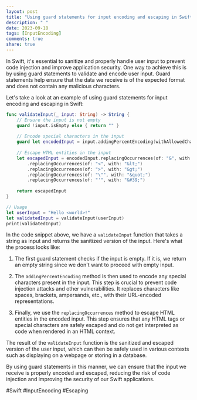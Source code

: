 ```yaml
---
layout: post
title: "Using guard statements for input encoding and escaping in Swift"
description: " "
date: 2023-09-18
tags: [InputEncoding]
comments: true
share: true
---
```


In Swift, it's essential to sanitize and properly handle user input to prevent code injection and improve application security. One way to achieve this is by using guard statements to validate and encode user input. Guard statements help ensure that the data we receive is of the expected format and does not contain any malicious characters.

Let's take a look at an example of using guard statements for input encoding and escaping in Swift:

```swift
func validateInput(_ input: String) -> String {
    // Ensure the input is not empty
    guard !input.isEmpty else { return "" }
    
    // Encode special characters in the input
    guard let encodedInput = input.addingPercentEncoding(withAllowedCharacters: .urlQueryAllowed) else { return "" }
    
    // Escape HTML entities in the input
    let escapedInput = encodedInput.replacingOccurrences(of: "&", with: "&amp;")
        .replacingOccurrences(of: "<", with: "&lt;")
        .replacingOccurrences(of: ">", with: "&gt;")
        .replacingOccurrences(of: "\"", with: "&quot;")
        .replacingOccurrences(of: "'", with: "&#39;")
    
    return escapedInput
}

// Usage
let userInput = "Hello <world>!"
let validatedInput = validateInput(userInput)
print(validatedInput)
```

In the code snippet above, we have a `validateInput` function that takes a string as input and returns the sanitized version of the input. Here's what the process looks like:

1. The first guard statement checks if the input is empty. If it is, we return an empty string since we don't want to proceed with empty input.

2. The `addingPercentEncoding` method is then used to encode any special characters present in the input. This step is crucial to prevent code injection attacks and other vulnerabilities. It replaces characters like spaces, brackets, ampersands, etc., with their URL-encoded representations.

3. Finally, we use the `replacingOccurrences` method to escape HTML entities in the encoded input. This step ensures that any HTML tags or special characters are safely escaped and do not get interpreted as code when rendered in an HTML context.

The result of the `validateInput` function is the sanitized and escaped version of the user input, which can then be safely used in various contexts such as displaying on a webpage or storing in a database.

By using guard statements in this manner, we can ensure that the input we receive is properly encoded and escaped, reducing the risk of code injection and improving the security of our Swift applications.

#Swift #InputEncoding #Escaping